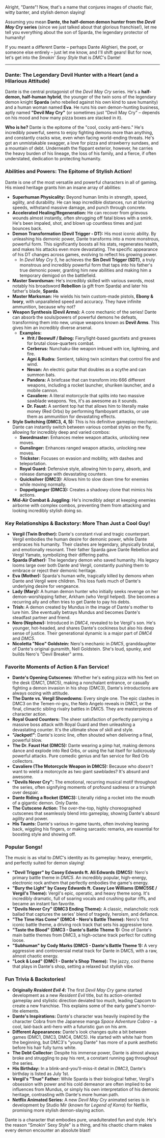 Alright, "Dante"! Now, that's a name that conjures images of chaotic flair, witty banter, and stylish demon slaying!

Assuming you mean **Dante, the half-demon demon hunter from the *Devil May Cry* series** (since we just talked about that glorious franchise!), let me tell you everything about the son of Sparda, the legendary protector of humanity!

If you meant a different Dante – perhaps Dante Alighieri, the poet, or someone else entirely – just let me know, and I'll shift gears! But for now, let's get into the *Smokin' Sexy Style* that is *DMC*'s Dante!

---

### Dante: The Legendary Devil Hunter with a Heart (and a Hilarious Attitude)

Dante is the central protagonist of the *Devil May Cry* series. He's a **half-demon, half-human hybrid**, the younger of the twin sons of the legendary demon knight **Sparda** (who rebelled against his own kind to save humanity) and a human woman named **Eva**. He runs his own demon-hunting business, aptly named **"Devil May Cry"** (or sometimes just "Devil May Cry" – depends on his mood and how many pizza boxes are stacked in it).

**Who is he?**
Dante is the epitome of the "cool, cocky anti-hero." He's incredibly powerful, seems to enjoy fighting demons more than anything, and constantly cracks wise, even when facing world-ending threats. He's got an unmistakable swagger, a love for pizza and strawberry sundaes, and a mountain of debt. Underneath the flippant exterior, however, he carries the heavy burden of his lineage, the loss of his family, and a fierce, if often understated, dedication to protecting humanity.

### Abilities and Powers: The Epitome of Stylish Action!

Dante is one of the most versatile and powerful characters in all of gaming. His mixed heritage grants him an insane array of abilities:

* **Superhuman Physicality:** Beyond human limits in strength, speed, agility, and durability. He can leap incredible distances, run at blurring speeds, withstand massive damage, and punch through concrete.
* **Accelerated Healing/Regeneration:** He can recover from grievous wounds almost instantly, often shrugging off fatal blows with a smirk. He's been impaled, shot, and blown up countless times and just bounces back.
* **Demon Transformation (Devil Trigger - DT):** His most iconic ability. By unleashing his demonic power, Dante transforms into a more monstrous, powerful form. This significantly boosts all his stats, regenerates health, and makes his attacks even more devastating. The specific appearance of his DT changes across games, evolving to reflect his growing power.
    * In *Devil May Cry 5*, he achieves the **Sin Devil Trigger (SDT)**, a truly monstrous and incredibly powerful form that taps into his father's true demonic power, granting him new abilities and making him a temporary demigod on the battlefield.
* **Master Swordsman:** He's incredibly skilled with various swords, most notably his broadsword **Rebellion** (a gift from Sparda) and later his father's blade, **Sparda**.
* **Master Marksman:** He wields his twin custom-made pistols, **Ebony & Ivory**, with unparalleled speed and accuracy. They have infinite ammunition, because why not?
* **Weapon Synthesis (Devil Arms):** A core mechanic of the series! Dante can absorb the souls/powers of powerful demons he defeats, transforming them into new, unique weapons known as **Devil Arms**. This gives him an incredibly diverse arsenal.
    * **Examples:**
        * **Ifrit / Beowulf / Balrog:** Fiery/light-based gauntlets and greaves for brutal close-quarters combat.
        * **Cerberus:** Nunchaku-like weapon imbued with ice, lightning, and fire.
        * **Agni & Rudra:** Sentient, talking twin scimitars that control fire and wind.
        * **Nevan:** An electric guitar that doubles as a scythe and can summon bats.
        * **Pandora:** A briefcase that can transform into 666 different weapons, including a rocket launcher, shuriken launcher, and a mobile cannon.
        * **Cavaliere:** A literal motorcycle that splits into two massive sawblade weapons. Yes, it's as awesome as it sounds.
        * **Dr. Faust:** A sentient top hat that allows him to literally make money (Red Orbs) by performing flamboyant attacks, or use them as ammunition for devastating effects.
* **Style Switching (DMC3, 4, 5):** This is his definitive gameplay mechanic. Dante can instantly switch between various combat styles on the fly, allowing for incredibly deep and varied combos:
    * **Swordmaster:** Enhances melee weapon attacks, unlocking new moves.
    * **Gunslinger:** Enhances ranged weapon attacks, unlocking new moves.
    * **Trickster:** Focuses on evasion and mobility, with dashes and teleportation.
    * **Royal Guard:** Defensive style, allowing him to parry, absorb, and release damage with devastating counters.
    * **Quicksilver (DMC3):** Allows him to slow down time for enemies while moving normally.
    * **Doppelganger (DMC3):** Creates a shadowy clone that mimics his actions.
* **Mid-Air Combat & Juggling:** He's incredibly adept at keeping enemies airborne with complex combos, preventing them from attacking and looking incredibly stylish doing so.

### Key Relationships & Backstory: More Than Just a Cool Guy!

* **Vergil (Twin Brother):** Dante's constant rival and tragic counterpart. Vergil embodies the human desire for demonic power, while Dante embraces his humanity. Their clashes are legendary, physically brutal, and emotionally resonant. Their father Sparda gave Dante Rebellion and Vergil Yamato, symbolizing their differing paths.
* **Sparda (Father):** The legendary demon who saved humanity. His legacy looms large over both Dante and Vergil, constantly pushing them to embrace or reject their demonic heritage.
* **Eva (Mother):** Sparda's human wife, tragically killed by demons when Dante and Vergil were children. This loss fuels much of Dante's underlying desire for vengeance.
* **Lady (Mary):** A human demon hunter who initially seeks revenge on her demon-worshipping father, Arkham (who Vergil helped). She becomes a recurring ally and often tries to get Dante to pay his debts.
* **Trish:** A demon created by Mundus in the image of Dante's mother to lure him. She eventually betrays Mundus and becomes Dante's steadfast partner and friend.
* **Nero (Nephew):** Introduced in *DMC4*, revealed to be Vergil's son. He's younger, hot-headed, and shares Dante's cockiness but also his deep sense of justice. Their generational dynamic is a major part of *DMC4* and *DMC5*.
* **Nicoletta "Nico" Goldstein:** Nero's mechanic in *DMC5*, granddaughter of Dante's original gunsmith, Nell Goldstein. She's loud, spunky, and builds Nero's "Devil Breaker" arms.

### Favorite Moments of Action & Fan Service!

* **Dante's Opening Cutscenes:** Whether he's eating pizza with his feet on the desk (DMC1, DMC5), making a nonchalant entrance, or casually fighting a demon invasion in his shop (DMC3), Dante's introductions are always oozing with attitude.
* **The Dante vs. Vergil Showdowns:** Every single one. The epic clashes in DMC3 on the Temen-ni-gru, the Nelo Angelo reveals in DMC1, or the final, climactic sibling rivalry battles in DMC5. They are masterpieces of character action.
* **Royal Guard Counters:** The sheer satisfaction of perfectly parrying a massive boss attack with Royal Guard and then unleashing a devastating counter. It's the ultimate show of skill and style.
* **"Jackpot!"**: Dante's iconic line, often shouted when delivering a final, powerful blow.
* **The Dr. Faust Hat (DMC5):** Dante wearing a pimp hat, making demons dance and explode into Red Orbs, or using the hat itself for ludicrously powerful attacks. Pure comedic genius and fan service for Red Orb collectors.
* **Cavaliere (The Motorcycle Weapon in DMC5):** Because who *doesn't* want to wield a motorcycle as two giant sawblades? It's absurd and awesome.
* **"Devils Never Cry":** The emotional, recurring musical motif throughout the series, often signifying moments of profound sadness or a triumph over despair.
* **Dante Riding a Rocket (DMC3):** Literally riding a rocket into the mouth of a gigantic demon. Only Dante.
* **The Cutscene Action:** The over-the-top, highly choreographed cutscenes that seamlessly blend into gameplay, showing Dante's absurd agility and power.
* **His Taunts:** Dante's various in-game taunts, often involving leaning back, wiggling his fingers, or making sarcastic remarks, are essential for boosting style and showing off.

### Popular Songs!

The music is as vital to *DMC*'s identity as its gameplay: heavy, energetic, and perfectly suited for demon slaying!

* **"Devil Trigger" by Casey Edwards ft. Ali Edwards (DMC5):** Nero's primary battle theme in *DMC5*. An incredibly popular, high-energy, electronic rock anthem that perfectly embodies the game's energy.
* **"Bury the Light" by Casey Edwards ft. Casey Lee Williams (DMC5SE / Vergil's Theme):** Vergil's epic, operatic, and heavy theme song. It's incredibly dramatic, full of soaring vocals and crushing guitar riffs, and became an instant fan favorite.
* **"Devils Never Cry" (DMC3 Ending Theme):** A classic, melancholic rock ballad that captures the series' blend of tragedy, heroism, and defiance.
* **"The Time Has Come" (DMC4 - Nero's Battle Theme):** Nero's first iconic battle theme, a driving rock track that sets his aggressive tone.
* **"Taste the Blood" (DMC3 - Dante's Battle Theme 1):** One of Dante's main battle themes from DMC3, a high-octane track perfect for cutting loose.
* **"Subhuman" by Cody Marks (DMC5 - Dante's Battle Theme 1):** A very aggressive and controversial metal track for Dante in DMC5, with a raw, almost chaotic energy.
* **"Lock & Load" (DMC1 - Dante's Shop Theme):** The jazzy, cool theme that plays in Dante's shop, setting a relaxed but stylish vibe.

### Fun Trivia & Backstories!

* **Originally *Resident Evil 4*:** The first *Devil May Cry* game started development as a new *Resident Evil* title, but its action-oriented gameplay and stylistic direction deviated too much, leading Capcom to create a new franchise. This explains some of the early game's horror-lite elements.
* **Dante's Inspirations:** Dante's character was heavily inspired by the character Cobra from the Japanese manga *Space Adventure Cobra* – a cool, laid-back anti-hero with a futuristic gun on his arm.
* **Different Appearances:** Dante's look changes quite a bit between games (DMC1, DMC3, DMC4, DMC5). He started with white hair from the beginning, but DMC3's "young Dante" has more of a punk aesthetic before his hair fully turns white.
* **The Debt Collector:** Despite his immense power, Dante is almost always broke and struggling to pay his rent, a constant running gag throughout the series.
* **His Birthday:** In a blink-and-you'll-miss-it detail in *DMC3*, Dante's birthday is listed as July 1st.
* **Vergil's "True" Father:** While Sparda is their biological father, Vergil's obsession with power and his cold demeanor are often implied to be influences from Mundus, or simply his own interpretation of his demonic heritage, contrasting with Dante's more human path.
* **Netflix Animated Series:** A new *Devil May Cry* animated series is in development by Studio Mir (known for *Legend of Korra*) for Netflix, promising more stylish demon-slaying action.

Dante is a character that embodies pure, unadulterated fun and style. He's the reason "Smokin' Sexy Style" is a thing, and his chaotic charm makes every demon encounter an absolute blast!